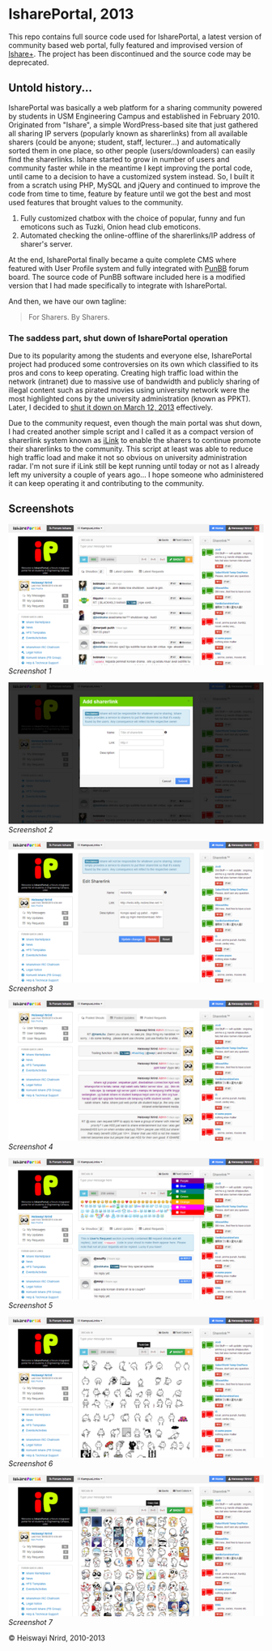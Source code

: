 # IsharePortal, 2013

This repo contains full source code used for IsharePortal, a latest version of community based web portal, fully featured and improvised version of [Ishare+](https://github.com/heiswayi/ishare-plus). The project has been discontinued and the source code may be deprecated.

## Untold history...

IsharePortal was basically a web platform for a sharing community powered by students in USM Engineering Campus and established in February 2010. Originated from "Ishare", a simple WordPress-based site that just gathered all sharing IP servers (popularly known as sharerlinks) from all available sharers (could be anyone; student, staff, lecturer...) and automatically sorted them in one place, so other people (users/downloaders) can easily find the sharerlinks. Ishare started to grow in number of users and community faster while in the meantime I kept improving the portal code, until came to a decision to have a customized system instead. So, I built it from a scratch using PHP, MySQL and jQuery and continued to improve the code from time to time, feature by feature until we got the best and most used features that brought values to the community.

1. Fully customized chatbox with the choice of popular, funny and fun emoticons such as Tuzki, Onion head club emoticons.
2. Automated checking the online-offline of the sharerlinks/IP address of sharer's server.

At the end, IsharePortal finally became a quite complete CMS where featured with User Profile system and fully integrated with [PunBB](https://github.com/punbb/punbb) forum board. The source code of PunBB software included here is a modified version that I had made specifically to integrate with IsharePortal.

And then, we have our own tagline:

> For Sharers. By Sharers.

### The saddess part, shut down of IsharePortal operation

Due to its popularity among the students and everyone else, IsharePortal project had produced some controversies on its own which classified to its pros and cons to keep operating. Creating high traffic load within the network (intranet) due to massive use of bandwidth and publicly sharing of illegal content such as pirated movies using university network were the most highlighted cons by the university administration (known as PPKT). Later, I decided to [shut it down on March 12, 2013](http://heiswayi.github.io/ishare-in-memory) effectively.

Due to the community request, even though the main portal was shut down, I had created another simple script and I called it as a compact version of sharerlink system known as [iLink](https://github.com/heiswayi/ilink) to enable the sharers to continue promote their sharerlinks to the community. This script at least was able to reduce high traffic load and make it not so obvious on university administration radar. I'm not sure if iLink still be kept running until today or not as I already left my university a couple of years ago... I hope someone who administered it can keep operating it and contributing to the community.

## Screenshots

![IsharePortal Home](IsharePortal_home.png)
_Screenshot 1_

![IsharePortal Add Sharerlink](IsharePortal_addlink.png)
_Screenshot 2_

![IsharePortal Edit Sharerlink](IsharePortal_editlink.png)
_Screenshot 3_

![IsharePortal User Profile](IsharePortal_profile.png)
_Screenshot 4_

![IsharePortal Shoutbox](IsharePortal_shout.png)
_Screenshot 5_

![IsharePortal Shoutbox Emoticon Tuzki](IsharePortal_tuzki.png)
_Screenshot 6_

![IsharePortal Shoutbox Emoticon Onion](IsharePortal_onion.png)
_Screenshot 7_

© Heiswayi Nrird, 2010-2013
